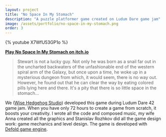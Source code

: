 ```yaml
---
layout: project
title: "No Space In My Stomach"
description: "A puzzle platformer game created on Ludum Dare game jam"
image: /assets/portfolio/no-space-in-my-stomach.png
order: 3
---
```


{% youtube X7WfU53GP1o %}

**[Play No Space In My Stomach on itch.io](https://wisehedgehog.itch.io/no-space-in-my-stomach)**

> Stewart is not a lucky guy. Not only he was born as a snail far out in the uncharted backwaters of the unfashionable end of the western spiral arm of the Galaxy, but once upon a time, he woke up in a mysterious dungeon from which, it would seem, there is no way out. However, he found out that he can clear the way by eating colored pills lying here and there. It's a pity that there is so little space in the stomach...

We ([Wise Hedgehog Studio](https://wisehedgehog.studio)) developed this game during Ludum Dare 42 game jam. When you have only 72 hours to create a game from scratch, it boosts your creativity. I wrote all the code and composed music, my wife Anna created all the graphics and Stanislav Rozhkov did all the game design work: game mechanics and level design. The game is developed with [Defold game engine](https://www.defold.com).